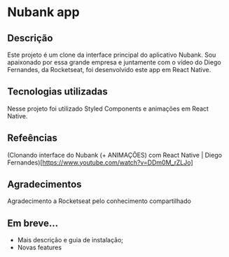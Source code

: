 # Nubank app

## Descrição

Este projeto é um clone da interface principal do aplicativo Nubank. Sou apaixonado por essa grande empresa e juntamente com o vídeo do Diego Fernandes, da Rocketseat, foi desenvolvido este app em React Native.

## Tecnologias utilizadas

Nesse projeto foi utilizado Styled Components e animações em React Native.

## Refeências

(Clonando interface do Nubank (+ ANIMAÇÕES) com React Native | Diego Fernandes)[https://www.youtube.com/watch?v=DDm0M_rZLJo]

## Agradecimentos

Agradecimento a Rocketseat pelo conhecimento compartilhado

## Em breve...

- Mais descrição e guia de instalação;
- Novas features
